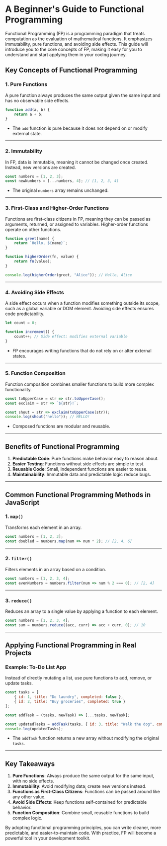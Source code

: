 # A Beginner's Guide to Functional Programming

Functional Programming (FP) is a programming paradigm that treats computation as the evaluation of mathematical functions. It emphasizes immutability, pure functions, and avoiding side effects. This guide will introduce you to the core concepts of FP, making it easy for you to understand and start applying them in your coding journey.


## Key Concepts of Functional Programming


### 1. Pure Functions

A pure function always produces the same output given the same input and has no observable side effects.

```javascript
function add(a, b) {
    return a + b;
}
```

- The `add` function is pure because it does not depend on or modify external state.

---


### 2. Immutability

In FP, data is immutable, meaning it cannot be changed once created. Instead, new versions are created.

```javascript
const numbers = [1, 2, 3];
const newNumbers = [...numbers, 4]; // [1, 2, 3, 4]
```

- The original `numbers` array remains unchanged.

---


### 3. First-Class and Higher-Order Functions

Functions are first-class citizens in FP, meaning they can be passed as arguments, returned, or assigned to variables. Higher-order functions operate on other functions.

```javascript
function greet(name) {
    return `Hello, ${name}`;
}

function higherOrder(fn, value) {
    return fn(value);
}

console.log(higherOrder(greet, "Alice")); // Hello, Alice
```

---


### 4. Avoiding Side Effects

A side effect occurs when a function modifies something outside its scope, such as a global variable or DOM element. Avoiding side effects ensures code predictability.

```javascript
let count = 0;

function increment() {
    count++; // Side effect: modifies external variable
}
```

- FP encourages writing functions that do not rely on or alter external states.

---


### 5. Function Composition

Function composition combines smaller functions to build more complex functionality.

```javascript
const toUpperCase = str => str.toUpperCase();
const exclaim = str => `${str}!`;

const shout = str => exclaim(toUpperCase(str));
console.log(shout("hello")); // HELLO!
```

- Composed functions are modular and reusable.

---


## Benefits of Functional Programming

1. **Predictable Code**: Pure functions make behavior easy to reason about.
2. **Easier Testing**: Functions without side effects are simple to test.
3. **Reusable Code**: Small, independent functions are easier to reuse.
4. **Maintainability**: Immutable data and predictable logic reduce bugs.

---


## Common Functional Programming Methods in JavaScript

### 1. `map()`
Transforms each element in an array.

```javascript
const numbers = [1, 2, 3];
const doubled = numbers.map(num => num * 2); // [2, 4, 6]
```

---


### 2. `filter()`
Filters elements in an array based on a condition.

```javascript
const numbers = [1, 2, 3, 4];
const evenNumbers = numbers.filter(num => num % 2 === 0); // [2, 4]
```

---


### 3. `reduce()`
Reduces an array to a single value by applying a function to each element.

```javascript
const numbers = [1, 2, 3, 4];
const sum = numbers.reduce((acc, curr) => acc + curr, 0); // 10
```

---


## Applying Functional Programming in Real Projects

### Example: To-Do List App

Instead of directly mutating a list, use pure functions to add, remove, or update tasks.

```javascript
const tasks = [
    { id: 1, title: "Do laundry", completed: false },
    { id: 2, title: "Buy groceries", completed: true }
];

const addTask = (tasks, newTask) => [...tasks, newTask];

const updatedTasks = addTask(tasks, { id: 3, title: "Walk the dog", completed: false });
console.log(updatedTasks);
```

- The `addTask` function returns a new array without modifying the original `tasks`.

---


## Key Takeaways

1. **Pure Functions**: Always produce the same output for the same input, with no side effects.
2. **Immutability**: Avoid modifying data; create new versions instead.
3. **Functions as First-Class Citizens**: Functions can be passed around like any other value.
4. **Avoid Side Effects**: Keep functions self-contained for predictable behavior.
5. **Function Composition**: Combine small, reusable functions to build complex logic.


By adopting functional programming principles, you can write cleaner, more predictable, and easier-to-maintain code. With practice, FP will become a powerful tool in your development toolkit.